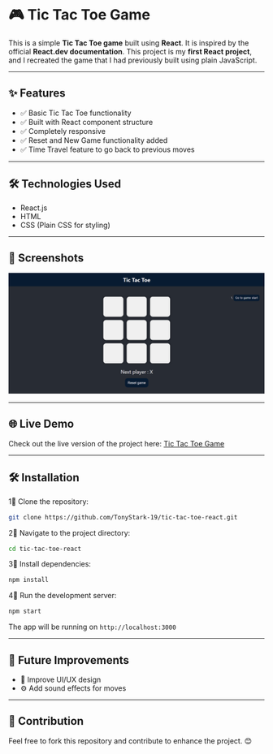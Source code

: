 # 🎮 Tic Tac Toe Game

This is a simple **Tic Tac Toe game** built using **React**. It is inspired by the official **React.dev documentation**. This project is my **first React project**, and I recreated the game that I had previously built using plain JavaScript.

---

## ✨ Features

- ✅ Basic Tic Tac Toe functionality
- ✅ Built with React component structure
- ✅ Completely responsive
- ✅ Reset and New Game functionality added
- ✅ Time Travel feature to go back to previous moves

---

## 🛠️ Technologies Used

- React.js
- HTML
- CSS (Plain CSS for styling)

---

## 📸 Screenshots

![Tic Tac Toe Screenshot](images/image.png)

---

## 🌐 Live Demo

Check out the live version of the project here: [Tic Tac Toe Game](https://tic-tac-toe-react-mu-rust.vercel.app/)

---

## 🛠️ Installation

1⃣ Clone the repository:

```bash
git clone https://github.com/TonyStark-19/tic-tac-toe-react.git
```

2⃣ Navigate to the project directory:

```bash
cd tic-tac-toe-react
```

3⃣ Install dependencies:

```bash
npm install
```

4⃣ Run the development server:

```bash
npm start
```

The app will be running on `http://localhost:3000`

---

## 🚀 Future Improvements

- 🎨 Improve UI/UX design
- ⚙️ Add sound effects for moves

---

## 🤝 Contribution

Feel free to fork this repository and contribute to enhance the project. 😊

